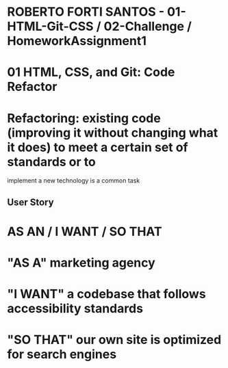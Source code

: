 # ROBERTO FORTI SANTOS - 01-HTML-Git-CSS / 02-Challenge / HomeworkAssignment1

# 01 HTML, CSS, and Git: Code Refactor

# Refactoring: existing code (improving it without changing what it does) to meet a certain set of standards or to 
implement a new technology is a common task

## User Story

# AS AN / I WANT / SO THAT
# "AS A" marketing agency 
# "I WANT" a codebase that follows accessibility standards 
# "SO THAT" our own site is optimized for search engines






